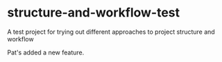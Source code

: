 structure-and-workflow-test
===========================

A test project for trying out different approaches to project structure and workflow

Pat's added a new feature.